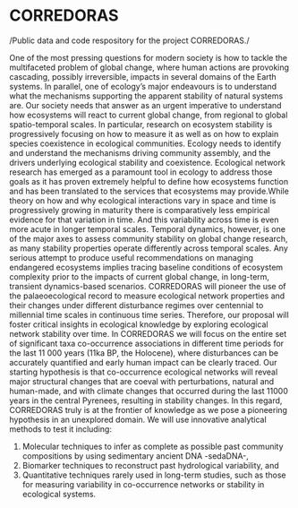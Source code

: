 # CORREDORAS
/Public data and code respository for the project CORREDORAS./ 

One of the most pressing questions for modern society is how to tackle the multifaceted problem of global change, where human actions are provoking cascading, possibly irreversible, impacts in several domains of the Earth systems. In parallel, one of ecology’s major endeavours is to understand what the mechanisms supporting the apparent stability of natural systems are. Our society needs that answer as an urgent imperative to understand how ecosystems will react to current global change, from regional to global spatio-temporal scales. 
In particular, research on ecosystem stability is progressively focusing on how to measure it as well as on how to explain species coexistence in ecological communities. Ecology needs to identify and understand the mechanisms driving community assembly, and the drivers underlying ecological stability and coexistence. Ecological network research has emerged as a paramount tool in ecology to address those goals as it has proven extremely helpful to define how ecosystems function and has been translated to the services that ecosystems may provide.While theory on how and why ecological interactions vary in space and time is progressively growing in maturity there is comparatively less empirical evidence for that variation in time. And this variability across time is even more acute in longer temporal scales. Temporal dynamics, however, is one of the major axes to assess community stability on global change research, as many stability properties operate differently across temporal scales. Any serious attempt to produce useful recommendations on managing endangered ecosystems implies tracing baseline conditions of ecosystem complexity prior to the impacts of current global change, in long-term, transient dynamics-based scenarios. CORREDORAS will pioneer the use of the palaeoecological record to measure ecological network properties and their changes under different disturbance regimes over centennial to millennial time scales in continuous time series. Therefore, our proposal will foster critical insights in ecological knowledge by exploring ecological network stability over time. 
In CORREDORAS we will focus on the entire set of significant taxa co-occurrence associations in different time periods for the last 11 000 years (11ka BP, the Holocene), where disturbances can be accurately quantified and early human impact can be clearly traced. Our starting hypothesis is that co-occurrence ecological networks will reveal major structural changes that are coeval with perturbations, natural and human-made, and with climate changes that occurred during the last 11000 years in the central Pyrenees, resulting in stability changes. In this regard, CORREDORAS truly is at the frontier of knowledge as we pose a pioneering hypothesis in an unexplored domain. We will use innovative analytical methods to test it including:
1) Molecular techniques to infer as complete as possible past community compositions by using sedimentary ancient DNA -sedaDNA-,
2) Biomarker techniques to reconstruct past hydrological variability, and
3) Quantitative techniques rarely used in long-term studies, such as those for measuring variability in co-occurrence networks or stability in ecological systems. 
